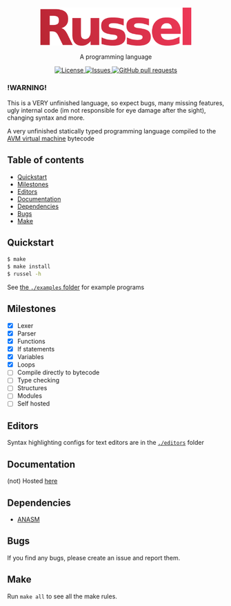 <p align="center">
	<img width="350px" src="res/logo.png">
</p>
<p align="center">A programming language</p>

<p align="center">
	<a href="./LICENSE">
		<img alt="License" src="https://img.shields.io/badge/license-GPL-blue?color=26d374"/>
	</a>
	<a href="https://github.com/avm-collection/russel/issues">
		<img alt="Issues" src="https://img.shields.io/github/issues/avm-collection/russel?color=4f79e4"/>
	</a>
	<a href="https://github.com/avm-collection/russel/pulls">
		<img alt="GitHub pull requests" src="https://img.shields.io/github/issues-pr/avm-collection/russel?color=4f79e4"/>
	</a>
</p>

### !WARNING!
This is a VERY unfinished language, so expect bugs, many missing features, ugly internal code (im
not responsible for eye damage after the sight), changing syntax and more.

A very unfinished statically typed programming language compiled to the
[AVM virtual machine](https://github.com/avm-collection/avm) bytecode

## Table of contents
* [Quickstart](#quickstart)
* [Milestones](#milestones)
* [Editors](#editors)
* [Documentation](#documentation)
* [Dependencies](#dependencies)
* [Bugs](#bugs)
* [Make](#make)

## Quickstart
```sh
$ make
$ make install
$ russel -h
```

See [the `./examples` folder](./examples) for example programs

## Milestones
- [X] Lexer
- [X] Parser
- [X] Functions
- [X] If statements
- [X] Variables
- [X] Loops
- [ ] Compile directly to bytecode
- [ ] Type checking
- [ ] Structures
- [ ] Modules
- [ ] Self hosted

## Editors
Syntax highlighting configs for text editors are in the [`./editors`](./editors) folder

## Documentation
(not) Hosted [here](https://avm-collection.github.io/russel/documentation)

## Dependencies
- [ANASM](https://avm-collection.github.io/anasm)

## Bugs
If you find any bugs, please create an issue and report them.

## Make
Run `make all` to see all the make rules.
